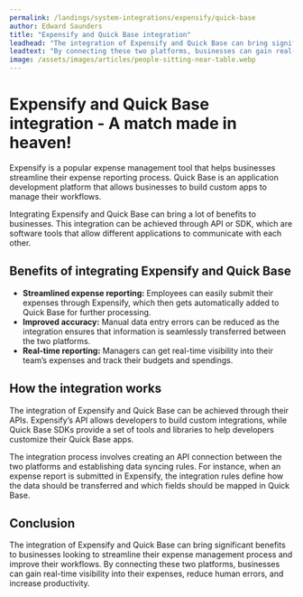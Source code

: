 ```yaml
---
permalink: /landings/system-integrations/expensify/quick-base
author: Edward Saunders
title: "Expensify and Quick Base integration"
leadhead: "The integration of Expensify and Quick Base can bring significant benefits to businesses looking to streamline their expense management process and improve their workflows"
leadtext: "By connecting these two platforms, businesses can gain real-time visibility into their expenses, reduce human errors, and increase productivity."
image: /assets/images/articles/people-sitting-near-table.webp
---
```

<div class="arttext"><h1>Expensify and Quick Base integration - A match made in heaven!</h1>
<p>Expensify is a popular expense management tool that helps businesses streamline their expense reporting process. Quick Base is an application development platform that allows businesses to build custom apps to manage their workflows.</p>
<p>Integrating Expensify and Quick Base can bring a lot of benefits to businesses. This integration can be achieved through API or SDK, which are software tools that allow different applications to communicate with each other.</p>
<h2>Benefits of integrating Expensify and Quick Base</h2>
<ul>
<li><b>Streamlined expense reporting:</b> Employees can easily submit their expenses through Expensify, which then gets automatically added to Quick Base for further processing.</li>
<li><b>Improved accuracy:</b> Manual data entry errors can be reduced as the integration ensures that information is seamlessly transferred between the two platforms.</li>
<li><b>Real-time reporting:</b> Managers can get real-time visibility into their team’s expenses and track their budgets and spendings.</li>
</ul>
<h2>How the integration works</h2>
<p>The integration of Expensify and Quick Base can be achieved through their APIs. Expensify’s API allows developers to build custom integrations, while Quick Base SDKs provide a set of tools and libraries to help developers customize their Quick Base apps. </p>
<p>The integration process involves creating an API connection between the two platforms and establishing data syncing rules. For instance, when an expense report is submitted in Expensify, the integration rules define how the data should be transferred and which fields should be mapped in Quick Base.</p>
<h2>Conclusion</h2>
<p>The integration of Expensify and Quick Base can bring significant benefits to businesses looking to streamline their expense management process and improve their workflows. By connecting these two platforms, businesses can gain real-time visibility into their expenses, reduce human errors, and increase productivity.</p>
</div>